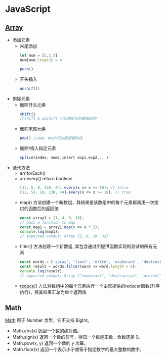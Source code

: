 # JavaScript

## [Array](https://developer.mozilla.org/zh-CN/docs/Web/JavaScript/Reference/Global_Objects/Array)

- 添加元素
  - 末尾添加 
    ```js
    let num = [1,2,3]
    num[num.length] = 4
    
    push()
    ```
  - 开头插入
    ```js
    unshift()
    ```
- 删除元素
  - 删除开头元素
    ```js
    shift()
    //shift & unshift 可以模拟队列数据结构
    ```
  - 删除末尾元素
    ```js
    pop() //pop、push可以数组模拟栈
    ```
  - 删除/插入指定元素 
    ```js
    splice(index, nums,insert exp1,exp2,...)
    ```
- 迭代方法
  - arr.forEach()
  - arr.every() return boolean
    ```js
    [12, 5, 8, 130, 44].every(x => x >= 10); // false
    [12, 54, 18, 130, 44].every(x => x >= 10); // true
    ```
  - map() 方法创建一个新数组，其结果是该数组中的每个元素都调用一次提供的函数后的返回值
    ```js
    const array1 = [1, 4, 9, 16];
    // pass a function to map
    const map1 = array1.map(x => x * 2);
    console.log(map1);
    // expected output: Array [2, 8, 18, 32]
    ```
  - filter() 方法创建一个新数组, 其包含通过所提供函数实现的测试的所有元素
    ```js
    const words = ['spray', 'limit', 'elite', 'exuberant', 'destruction', 'present'];
    const result = words.filter(word => word.length > 6);
    console.log(result);
    // expected output: Array ["exuberant", "destruction", "present"]
    ```
  - [reduce()](https://developer.mozilla.org/zh-CN/docs/Web/JavaScript/Reference/Global_Objects/Array/reduce) 方法对数组中的每个元素执行一个由您提供的reducer函数(升序执行)，将其结果汇总为单个返回值


## Math

[Math](https://developer.mozilla.org/zh-CN/docs/Web/JavaScript/Reference/Global_Objects/Math) 用于 Number 类型。它不支持 BigInt。

- Math.abs(x) 返回一个数的绝对值。
- Math.sign(x) 返回一个数的符号，得知一个数是正数、负数还是 0。
- Math.pow(x, y) 返回一个数的 y 次幂。
- Math.floor(x) 返回一个表示小于或等于指定数字的最大整数的数字。
